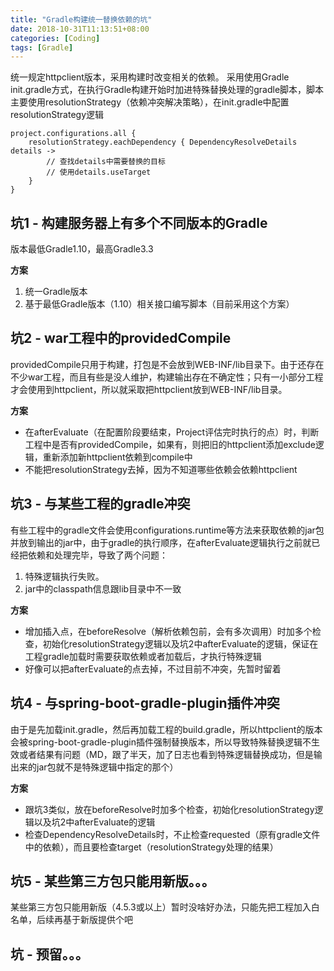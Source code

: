 ```yaml
---
title: "Gradle构建统一替换依赖的坑"
date: 2018-10-31T11:13:51+08:00
categories: [Coding]
tags: [Gradle]
---
```


统一规定httpclient版本，采用构建时改变相关的依赖。
采用使用Gradle init.gradle方式，在执行Gradle构建开始时加进特殊替换处理的gradle脚本，脚本主要使用resolutionStrategy（依赖冲突解决策略），在init.gradle中配置resolutionStrategy逻辑

```
project.configurations.all {
    resolutionStrategy.eachDependency { DependencyResolveDetails details ->
        // 查找details中需要替换的目标
        // 使用details.useTarget
    }
}
```



## 坑1 - 构建服务器上有多个不同版本的Gradle

版本最低Gradle1.10，最高Gradle3.3

**方案**

1. 统一Gradle版本
2. 基于最低Gradle版本（1.10）相关接口编写脚本（目前采用这个方案）

## 坑2 - war工程中的providedCompile

providedCompile只用于构建，打包是不会放到WEB-INF/lib目录下。由于还存在不少war工程，而且有些是没人维护，构建输出存在不确定性；只有一小部分工程才会使用到httpclient，所以就采取把httpclient放到WEB-INF/lib目录。

**方案**

- 在afterEvaluate（在配置阶段要结束，Project评估完时执行的点）时，判断工程中是否有providedCompile，如果有，则把旧的httpclient添加exclude逻辑，重新添加新httpclient依赖到compile中
- 不能把resolutionStrategy去掉，因为不知道哪些依赖会依赖httpclient

## 坑3 - 与某些工程的gradle冲突

有些工程中的gradle文件会使用configurations.runtime等方法来获取依赖的jar包并放到输出的jar中，由于gradle的执行顺序，在afterEvaluate逻辑执行之前就已经把依赖和处理完毕，导致了两个问题：

1. 特殊逻辑执行失败。
2. jar中的classpath信息跟lib目录中不一致

**方案**

- 增加插入点，在beforeResolve（解析依赖包前，会有多次调用）时加多个检查，初始化resolutionStrategy逻辑以及坑2中afterEvaluate的逻辑，保证在工程gradle加载时需要获取依赖或者加载后，才执行特殊逻辑
- 好像可以把afterEvaluate的点去掉，不过目前不冲突，先暂时留着

## 坑4 - 与spring-boot-gradle-plugin插件冲突

由于是先加载init.gradle，然后再加载工程的build.gradle，所以httpclient的版本会被spring-boot-gradle-plugin插件强制替换版本，所以导致特殊替换逻辑不生效或者结果有问题（MD，跟了半天，加了日志也看到特殊逻辑替换成功，但是输出来的jar包就不是特殊逻辑中指定的那个）

**方案**

- 跟坑3类似，放在beforeResolve时加多个检查，初始化resolutionStrategy逻辑以及坑2中afterEvaluate的逻辑
- 检查DependencyResolveDetails时，不止检查requested（原有gradle文件中的依赖），而且要检查target（resolutionStrategy处理的结果）

## 坑5 - 某些第三方包只能用新版。。。

某些第三方包只能用新版（4.5.3或以上）暂时没啥好办法，只能先把工程加入白名单，后续再基于新版提供个吧

## 坑 - 预留。。。
